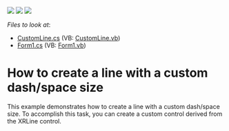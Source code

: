 <!-- default badges list -->
![](https://img.shields.io/endpoint?url=https://codecentral.devexpress.com/api/v1/VersionRange/128599516/10.1.4%2B)
[![](https://img.shields.io/badge/Open_in_DevExpress_Support_Center-FF7200?style=flat-square&logo=DevExpress&logoColor=white)](https://supportcenter.devexpress.com/ticket/details/E1420)
[![](https://img.shields.io/badge/📖_How_to_use_DevExpress_Examples-e9f6fc?style=flat-square)](https://docs.devexpress.com/GeneralInformation/403183)
<!-- default badges end -->
<!-- default file list -->
*Files to look at*:

* [CustomLine.cs](./CS/CustomXRLine/CustomLine.cs) (VB: [CustomLine.vb](./VB/CustomXRLine/CustomLine.vb))
* [Form1.cs](./CS/CustomXRLine/Form1.cs) (VB: [Form1.vb](./VB/CustomXRLine/Form1.vb))
<!-- default file list end -->
# How to create a line with a custom dash/space size


<p>This example demonstrates how to create a line with a custom dash/space size. To accomplish this task, you can create a custom control derived from the XRLine control.</p>

<br/>


